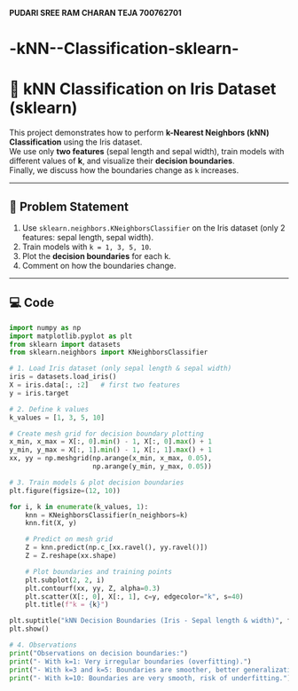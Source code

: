 **PUDARI SREE RAM CHARAN TEJA 700762701**
# -kNN--Classification-sklearn-
# 🔎 kNN Classification on Iris Dataset (sklearn)

This project demonstrates how to perform **k-Nearest Neighbors (kNN) Classification** using the Iris dataset.  
We use only **two features** (sepal length and sepal width), train models with different values of **k**, and visualize their **decision boundaries**.  
Finally, we discuss how the boundaries change as `k` increases.

---

## 📌 Problem Statement

1. Use `sklearn.neighbors.KNeighborsClassifier` on the Iris dataset (only 2 features: sepal length, sepal width).  
2. Train models with `k = 1, 3, 5, 10`.  
3. Plot the **decision boundaries** for each k.  
4. Comment on how the boundaries change.  

---

## 💻 Code

```python
import numpy as np
import matplotlib.pyplot as plt
from sklearn import datasets
from sklearn.neighbors import KNeighborsClassifier

# 1. Load Iris dataset (only sepal length & sepal width)
iris = datasets.load_iris()
X = iris.data[:, :2]   # first two features
y = iris.target

# 2. Define k values
k_values = [1, 3, 5, 10]

# Create mesh grid for decision boundary plotting
x_min, x_max = X[:, 0].min() - 1, X[:, 0].max() + 1
y_min, y_max = X[:, 1].min() - 1, X[:, 1].max() + 1
xx, yy = np.meshgrid(np.arange(x_min, x_max, 0.05),
                     np.arange(y_min, y_max, 0.05))

# 3. Train models & plot decision boundaries
plt.figure(figsize=(12, 10))

for i, k in enumerate(k_values, 1):
    knn = KNeighborsClassifier(n_neighbors=k)
    knn.fit(X, y)

    # Predict on mesh grid
    Z = knn.predict(np.c_[xx.ravel(), yy.ravel()])
    Z = Z.reshape(xx.shape)

    # Plot boundaries and training points
    plt.subplot(2, 2, i)
    plt.contourf(xx, yy, Z, alpha=0.3)
    plt.scatter(X[:, 0], X[:, 1], c=y, edgecolor="k", s=40)
    plt.title(f"k = {k}")

plt.suptitle("kNN Decision Boundaries (Iris - Sepal length & width)", fontsize=16)
plt.show()

# 4. Observations
print("Observations on decision boundaries:")
print("- With k=1: Very irregular boundaries (overfitting).")
print("- With k=3 and k=5: Boundaries are smoother, better generalization.")
print("- With k=10: Boundaries are very smooth, risk of underfitting.")
